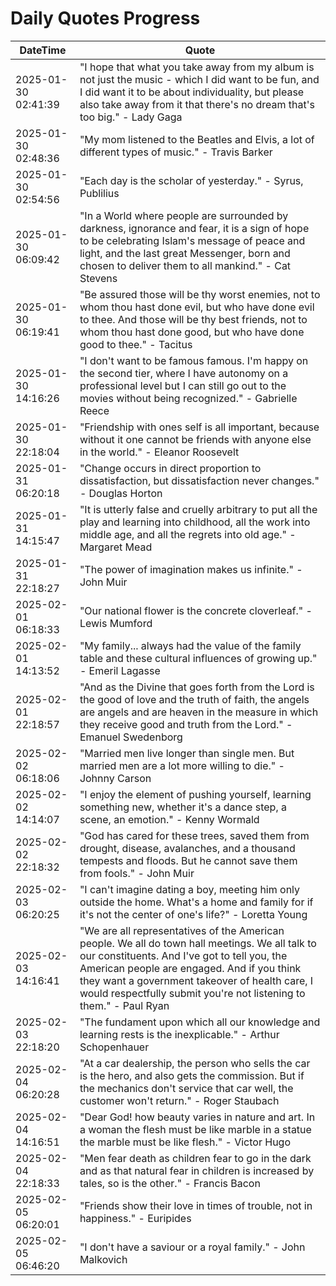 # Daily Quotes Progress

| DateTime            | Quote |
|---------------------|-------------------------------------------------------------------------------------------------------------------------------|
| 2025-01-30 02:41:39 | "I hope that what you take away from my album is not just the music - which I did want to be fun, and I did want it to be about individuality, but please also take away from it that there's no dream that's too big." - Lady Gaga |
| 2025-01-30 02:48:36 | "My mom listened to the Beatles and Elvis, a lot of different types of music." - Travis Barker |
| 2025-01-30 02:54:56 | "Each day is the scholar of yesterday." - Syrus, Publilius |
| 2025-01-30 06:09:42 | "In a World where people are surrounded by darkness, ignorance and fear, it is a sign of hope to be celebrating Islam's message of peace and light, and the last great Messenger, born and chosen to deliver them to all mankind." - Cat Stevens |
| 2025-01-30 06:19:41 | "Be assured those will be thy worst enemies, not to whom thou hast done evil, but who have done evil to thee. And those will be thy best friends, not to whom thou hast done good, but who have done good to thee." - Tacitus |
| 2025-01-30 14:16:26 | "I don't want to be famous famous. I'm happy on the second tier, where I have autonomy on a professional level but I can still go out to the movies without being recognized." - Gabrielle Reece |
| 2025-01-30 22:18:04 | "Friendship with ones self is all important, because without it one cannot be friends with anyone else in the world." - Eleanor Roosevelt |
| 2025-01-31 06:20:18 | "Change occurs in direct proportion to dissatisfaction, but dissatisfaction never changes." - Douglas Horton |
| 2025-01-31 14:15:47 | "It is utterly false and cruelly arbitrary to put all the play and learning into childhood, all the work into middle age, and all the regrets into old age." - Margaret Mead |
| 2025-01-31 22:18:27 | "The power of imagination makes us infinite." - John Muir |
| 2025-02-01 06:18:33 | "Our national flower is the concrete cloverleaf." - Lewis Mumford |
| 2025-02-01 14:13:52 | "My family... always had the value of the family table and these cultural influences of growing up." - Emeril Lagasse |
| 2025-02-01 22:18:57 | "And as the Divine that goes forth from the Lord is the good of love and the truth of faith, the angels are angels and are heaven in the measure in which they receive good and truth from the Lord." - Emanuel Swedenborg |
| 2025-02-02 06:18:06 | "Married men live longer than single men. But married men are a lot more willing to die." - Johnny Carson |
| 2025-02-02 14:14:07 | "I enjoy the element of pushing yourself, learning something new, whether it's a dance step, a scene, an emotion." - Kenny Wormald |
| 2025-02-02 22:18:32 | "God has cared for these trees, saved them from drought, disease, avalanches, and a thousand tempests and floods. But he cannot save them from fools." - John Muir |
| 2025-02-03 06:20:25 | "I can't imagine dating a boy, meeting him only outside the home. What's a home and family for if it's not the center of one's life?" - Loretta Young |
| 2025-02-03 14:16:41 | "We are all representatives of the American people. We all do town hall meetings. We all talk to our constituents. And I've got to tell you, the American people are engaged. And if you think they want a government takeover of health care, I would respectfully submit you're not listening to them." - Paul Ryan |
| 2025-02-03 22:18:20 | "The fundament upon which all our knowledge and learning rests is the inexplicable." - Arthur Schopenhauer |
| 2025-02-04 06:20:28 | "At a car dealership, the person who sells the car is the hero, and also gets the commission. But if the mechanics don't service that car well, the customer won't return." - Roger Staubach |
| 2025-02-04 14:16:51 | "Dear God! how beauty varies in nature and art. In a woman the flesh must be like marble in a statue the marble must be like flesh." - Victor Hugo |
| 2025-02-04 22:18:33 | "Men fear death as children fear to go in the dark and as that natural fear in children is increased by tales, so is the other." - Francis Bacon |
| 2025-02-05 06:20:01 | "Friends show their love in times of trouble, not in happiness." - Euripides |
| 2025-02-05 06:46:20 | "I don't have a saviour or a royal family." - John Malkovich |
